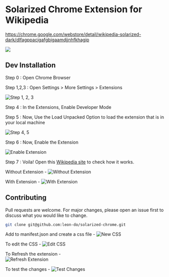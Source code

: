 # Solarized Chrome Extension for Wikipedia

https://chrome.google.com/webstore/detail/wikipedia-solarized-dark/dlfagppacjgafgbigaamdjjnhfkhagip


![](https://imgur.com/vadr89o.gif)

## Dev Installation

Step 0 :
 Open Chrome Browser

Step 1,2,3 :
 Open Settings > More Settings > Extensions

![Step 1, 2, 3](https://imgur.com/yx7OkoR.png)

Step 4 :
In the Extensions, Enable Developer Mode

Step 5 :
Now, Use the Load Unpacked Option to load the extension that is in your local machine

![Step 4, 5](https://imgur.com/L0D7Oj6.png)

Step 6 : 
Now, Enable the Extension

![Enable Extension](https://imgur.com/Jrt30gj.png)

Step 7 :
Voila!
Open this 
[Wikipedia site](https://en.wikipedia.org/wiki/Solarized_(color_scheme))
to check how it works.

Without Extension -
![Without Extension](https://imgur.com/F8MfLwT.png)

With Extension - 
![With Extension](https://imgur.com/L5zAHlj.png)

## Contributing
Pull requests are welcome. For major changes, please open an issue first to discuss what you would like to change.

```bash
git clone git@github.com:leon-do/solarized-chrome.git
```

Add to manifest.json and create a css file - 
![New CSS](https://imgur.com/0nNkrHn.png)

To edit the CSS - 
![Edit CSS](https://imgur.com/QsaFfGR.png)

To Refresh the extension -<br>
![Refresh Extension](https://imgur.com/bjcePGR.png)

To test the changes - 
![Test Changes](https://imgur.com/D82aTct.png)
